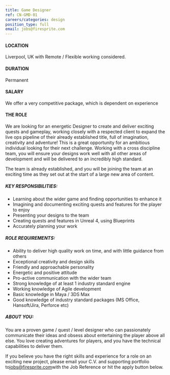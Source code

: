 ```yaml
---
title: Game Designer
ref: CN-GMD-01
careers/categories: design
position_type: full
email: jobs@firesprite.com
---
```

#### **LOCATION**

Liverpool, UK with Remote / Flexible working considered.

#### DURATION

Permanent

#### SALARY

We offer a very competitive package, which is dependent on experience

#### THE ROLE

We are looking for an energetic Designer to create and deliver exciting quests and gameplay, working closely with a respected client to expand the live ops pipeline of their already established title, full of imagination, creativity and adventure!  This is a great opportunity for an ambitious individual looking for their next challenge.  Working with a cross discipline team, you will ensure your designs work well with all other areas of development and will be delivered to an incredibly high standard. 

The team is already established, and you will be joining the team at an exciting time as they set out at the start of a large new area of content. 

##### **KEY RESPONSIBILITIES:**

* Learning about the wider game and finding opportunities to enhance it
* Imagining and documenting exciting quests and features for the player to enjoy 
* Presenting your designs to the team  
* Creating quests and features in Unreal 4, using Blueprints 
* Accurately planning your work 

##### **ROLE REQUIREMENTS:**

* Ability to deliver high quality work on time, and with little guidance from others
* Exceptional creativity and design skills
* Friendly and approachable personality
* Energetic and positive attitude
* Pro-active communication with the wider team
* Strong knowledge of at least 1 industry standard engine
* Working knowledge of Agile development
* Basic knowledge in Maya / 3DS Max
* Good knowledge of industry standard packages (MS Office, Hansoft/Jira, Perforce etc)

##### **ABOUT YOU:**

You are a proven game / quest / level designer who can passionately communicate their ideas and obsess about entertaining the player above all else.  You love creating adventures for players, and you have the technical capabilities to deliver them. 

If you believe you have the right skills and experience for a role on an exciting new project, please email your C.V. and supporting portfolio to[jobs@firesprite.com](mailto:jobs@firesprite.com)with the Job Reference or hit the apply button below.